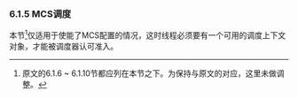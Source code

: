 ### 6.1.5  MCS调度

本节[^1]仅适用于使能了MCS配置的情况，这时线程必须要有一个可用的调度上下文对象，才能被调度器认可准入。

[^1]: 原文的6.1.6 ~ 6.1.10节都应列在本节之下。为保持与原文的对应，这里未做调整。
